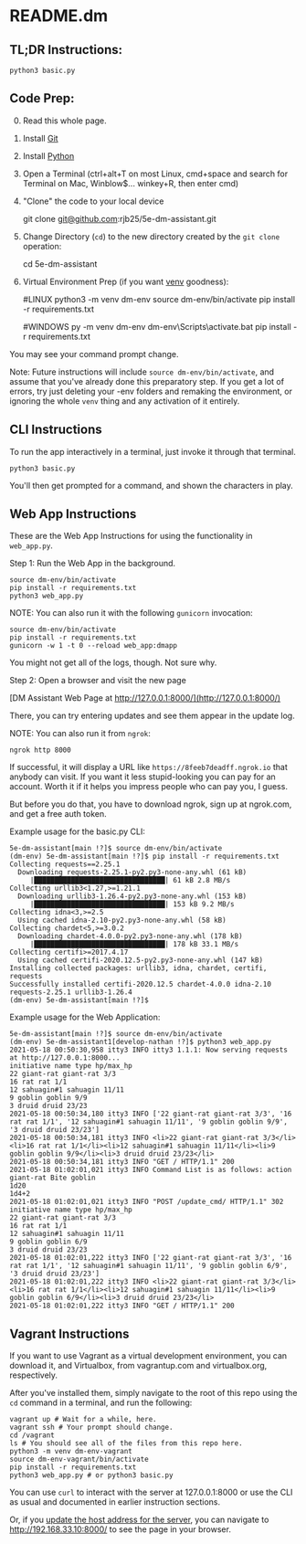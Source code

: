 # README.dm

## TL;DR Instructions:

    python3 basic.py

## Code Prep:

0. Read this whole page.

1. Install [Git](https://bfy.tw/Qwym)

2. Install [Python](https://bfy.tw/Qwyq)

3. Open a Terminal (ctrl+alt+T on most Linux, cmd+space and search for Terminal on Mac, Winblow$... winkey+R, then enter cmd)

4. "Clone" the code to your local device

    git clone git@github.com:rjb25/5e-dm-assistant.git

5. Change Directory (`cd`) to the new directory created by the `git clone` operation:

    cd 5e-dm-assistant

6. Virtual Environment Prep (if you want [venv](https://bfy.tw/Qwyh) goodness):

    #LINUX
    python3 -m venv dm-env
    source dm-env/bin/activate
    pip install -r requirements.txt
    
    #WINDOWS
    py -m venv dm-env
    dm-env\Scripts\activate.bat
    pip install -r requirements.txt

You may see your command prompt change.

Note: Future instructions will include `source dm-env/bin/activate`, and assume
that you've already done this preparatory step. If you get a lot of errors,
try just deleting your -env folders and remaking the environment,
or ignoring the whole `venv` thing and any activation of it entirely.

## CLI Instructions

To run the app interactively in a terminal, just invoke it through that terminal.

    python3 basic.py

You'll then get prompted for a command, and shown the characters in play.

## Web App Instructions

These are the Web App Instructions for using the functionality in `web_app.py`.

Step 1: Run the Web App in the background.

    source dm-env/bin/activate
    pip install -r requirements.txt
    python3 web_app.py

NOTE: You can also run it with the following `gunicorn`
invocation: 

    source dm-env/bin/activate
    pip install -r requirements.txt
    gunicorn -w 1 -t 0 --reload web_app:dmapp

You might not get all of the logs, though. Not sure why.

Step 2: Open a browser and visit the new page

[DM Assistant Web Page at http://127.0.0.1:8000/](http://127.0.0.1:8000/)

There, you can try entering updates and see them appear in the update log.

NOTE: You can also run it from `ngrok`:

    ngrok http 8000

If successful, it will display a URL like 
`https://8feeb7deadff.ngrok.io` that anybody
can visit. If you want it less stupid-looking
you can pay for an account. Worth it if
it helps you impress people who can pay you, I
guess.

But before you do that, you have to download ngrok, 
sign up at ngrok.com, and get a free auth token.

Example usage for the basic.py CLI:

    5e-dm-assistant[main !?]$ source dm-env/bin/activate
    (dm-env) 5e-dm-assistant[main !?]$ pip install -r requirements.txt
    Collecting requests==2.25.1
      Downloading requests-2.25.1-py2.py3-none-any.whl (61 kB)
         |████████████████████████████████| 61 kB 2.8 MB/s 
    Collecting urllib3<1.27,>=1.21.1
      Downloading urllib3-1.26.4-py2.py3-none-any.whl (153 kB)
         |████████████████████████████████| 153 kB 9.2 MB/s 
    Collecting idna<3,>=2.5
      Using cached idna-2.10-py2.py3-none-any.whl (58 kB)
    Collecting chardet<5,>=3.0.2
      Downloading chardet-4.0.0-py2.py3-none-any.whl (178 kB)
         |████████████████████████████████| 178 kB 33.1 MB/s 
    Collecting certifi>=2017.4.17
      Using cached certifi-2020.12.5-py2.py3-none-any.whl (147 kB)
    Installing collected packages: urllib3, idna, chardet, certifi, requests
    Successfully installed certifi-2020.12.5 chardet-4.0.0 idna-2.10 requests-2.25.1 urllib3-1.26.4
    (dm-env) 5e-dm-assistant[main !?]$ 

Example usage for the Web Application: 

    5e-dm-assistant[main !?]$ source dm-env/bin/activate
    (dm-env) 5e-dm-assistant1[develop-nathan !?]$ python3 web_app.py 
    2021-05-18 00:50:30,958 itty3 INFO itty3 1.1.1: Now serving requests at http://127.0.0.1:8000...
    initiative name type hp/max_hp
    22 giant-rat giant-rat 3/3
    16 rat rat 1/1
    12 sahuagin#1 sahuagin 11/11
    9 goblin goblin 9/9
    3 druid druid 23/23
    2021-05-18 00:50:34,180 itty3 INFO ['22 giant-rat giant-rat 3/3', '16 rat rat 1/1', '12 sahuagin#1 sahuagin 11/11', '9 goblin goblin 9/9', '3 druid druid 23/23']
    2021-05-18 00:50:34,181 itty3 INFO <li>22 giant-rat giant-rat 3/3</li><li>16 rat rat 1/1</li><li>12 sahuagin#1 sahuagin 11/11</li><li>9 goblin goblin 9/9</li><li>3 druid druid 23/23</li>
    2021-05-18 00:50:34,181 itty3 INFO "GET / HTTP/1.1" 200
    2021-05-18 01:02:01,021 itty3 INFO Command List is as follows: action giant-rat Bite goblin
    1d20
    1d4+2
    2021-05-18 01:02:01,021 itty3 INFO "POST /update_cmd/ HTTP/1.1" 302
    initiative name type hp/max_hp
    22 giant-rat giant-rat 3/3
    16 rat rat 1/1
    12 sahuagin#1 sahuagin 11/11
    9 goblin goblin 6/9
    3 druid druid 23/23
    2021-05-18 01:02:01,222 itty3 INFO ['22 giant-rat giant-rat 3/3', '16 rat rat 1/1', '12 sahuagin#1 sahuagin 11/11', '9 goblin goblin 6/9', '3 druid druid 23/23']
    2021-05-18 01:02:01,222 itty3 INFO <li>22 giant-rat giant-rat 3/3</li><li>16 rat rat 1/1</li><li>12 sahuagin#1 sahuagin 11/11</li><li>9 goblin goblin 6/9</li><li>3 druid druid 23/23</li>
    2021-05-18 01:02:01,222 itty3 INFO "GET / HTTP/1.1" 200


## Vagrant Instructions

If you want to use Vagrant as a virtual development environment,
you can download it, and Virtualbox, from vagrantup.com
and virtualbox.org, respectively.

After you've installed them, simply navigate to the root of this
repo using the `cd` command in a terminal, and run the following: 

    vagrant up # Wait for a while, here.
    vagrant ssh # Your prompt should change.
    cd /vagrant
    ls # You should see all of the files from this repo here.
    python3 -m venv dm-env-vagrant
    source dm-env-vagrant/bin/activate
    pip install -r requirements.txt
    python3 web_app.py # or python3 basic.py

You can use `curl` to interact with the server at 127.0.0.1:8000
or use the CLI as usual and documented in earlier instruction
sections.

Or, if you [update the host address for the server](https://itty3.readthedocs.io/en/latest/troubleshooting.html#my-server-isn-t-responding-to-traffic), 
you can navigate to http://192.168.33.10:8000/ to see the page
in your browser.
